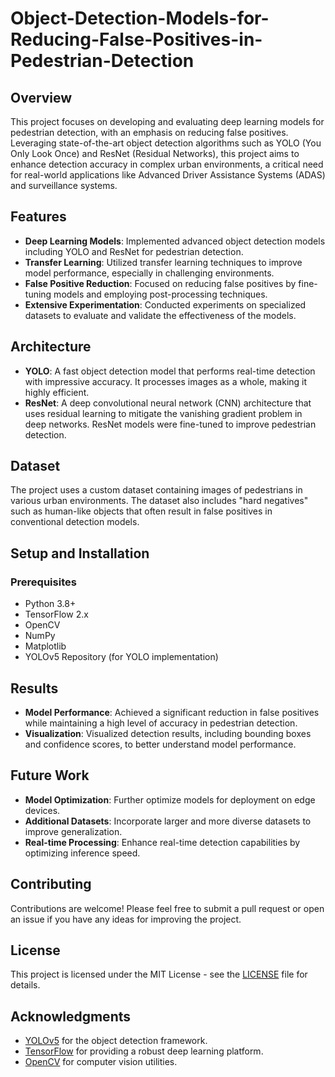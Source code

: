# Object-Detection-Models-for-Reducing-False-Positives-in-Pedestrian-Detection

## Overview

This project focuses on developing and evaluating deep learning models for pedestrian detection, with an emphasis on reducing false positives. Leveraging state-of-the-art object detection algorithms such as YOLO (You Only Look Once) and ResNet (Residual Networks), this project aims to enhance detection accuracy in complex urban environments, a critical need for real-world applications like Advanced Driver Assistance Systems (ADAS) and surveillance systems.

## Features

- **Deep Learning Models**: Implemented advanced object detection models including YOLO and ResNet for pedestrian detection.
- **Transfer Learning**: Utilized transfer learning techniques to improve model performance, especially in challenging environments.
- **False Positive Reduction**: Focused on reducing false positives by fine-tuning models and employing post-processing techniques.
- **Extensive Experimentation**: Conducted experiments on specialized datasets to evaluate and validate the effectiveness of the models.

## Architecture

- **YOLO**: A fast object detection model that performs real-time detection with impressive accuracy. It processes images as a whole, making it highly efficient.
- **ResNet**: A deep convolutional neural network (CNN) architecture that uses residual learning to mitigate the vanishing gradient problem in deep networks. ResNet models were fine-tuned to improve pedestrian detection.

## Dataset

The project uses a custom dataset containing images of pedestrians in various urban environments. The dataset also includes "hard negatives" such as human-like objects that often result in false positives in conventional detection models.

## Setup and Installation

### Prerequisites

- Python 3.8+
- TensorFlow 2.x
- OpenCV
- NumPy
- Matplotlib
- YOLOv5 Repository (for YOLO implementation)
  

## Results

- **Model Performance**: Achieved a significant reduction in false positives while maintaining a high level of accuracy in pedestrian detection.
- **Visualization**: Visualized detection results, including bounding boxes and confidence scores, to better understand model performance.

## Future Work

- **Model Optimization**: Further optimize models for deployment on edge devices.
- **Additional Datasets**: Incorporate larger and more diverse datasets to improve generalization.
- **Real-time Processing**: Enhance real-time detection capabilities by optimizing inference speed.

## Contributing

Contributions are welcome! Please feel free to submit a pull request or open an issue if you have any ideas for improving the project.

## License

This project is licensed under the MIT License - see the [LICENSE](LICENSE) file for details.

## Acknowledgments

- [YOLOv5](https://github.com/ultralytics/yolov5) for the object detection framework.
- [TensorFlow](https://www.tensorflow.org/) for providing a robust deep learning platform.
- [OpenCV](https://opencv.org/) for computer vision utilities.
